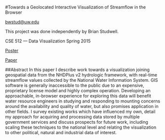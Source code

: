 #Towards a Geolocated Interactive Visualization of Streamflow in the Browser  

bwstud@uw.edu  

This project was done independently by Brian Studwell.  

CSE 512 — Data Visualization Spring 2015


[Poster](final/poster-bwstud_v2.0.1.pdf)   

[Paper](paper-bwstud.pdf)

##Abstract
In this paper I describe work towards a visualization joining geospatial data from the NHDPlus v2 hydrologic framework, with real-time streamflow values collected by the National Water Information System. GIS software is generally inaccessible to the public due to an expensive, proprietary license model and highly complex operation. Developing an approachable, in-browser experience for exploring this data will benefit water resource engineers in studying and responding to mounting concerns around the availability and quality of water, but also promises application in other fields. I survey existing works which have influenced my own, detail my approach for acquiring and processing data stored by multiple government services and discuss prospects for future work, including scaling these techniques to the national level and relating the visualization to other political, natural and industrial data of interest. 


